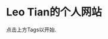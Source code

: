 # Leo Tian的个人网站

点击上方Tags以开始.

<!-- ## Commands -->

<!-- * `mkdocs new [dir-name]` - Create a new project.
* `mkdocs serve` - Start the live-reloading docs server.
* `mkdocs build` - Build the documentation site.
* `mkdocs -h` - Print help message and exit. -->

<!-- ## Project layout

    mkdocs.yml    # The configuration file.
    docs/
        index.md  # The documentation homepage.
        ...       # Other markdown pages, images and other files. -->
